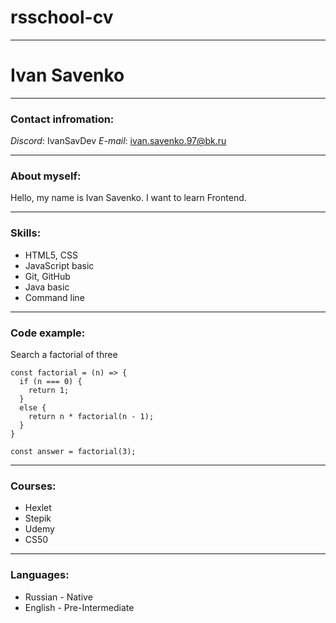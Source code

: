 # rsschool-cv
*************
# Ivan Savenko
*************
### **Contact infromation:**

*Discord*: IvanSavDev
*E-mail*: ivan.savenko.97@bk.ru
*************
### **About myself:**

Hello, my name is Ivan Savenko. I want to learn Frontend.
*************
### **Skills:**

* HTML5, CSS
* JavaScript basic
* Git, GitHub
* Java basic
* Command line
*************
### **Code example:**

Search a factorial of three
```
const factorial = (n) => {
  if (n === 0) {
    return 1;
  }
  else {
    return n * factorial(n - 1);
  }
}

const answer = factorial(3);
```
*************
### **Courses:**

* Hexlet
* Stepik
* Udemy
* CS50
*************
### **Languages:**

* Russian - Native
* English - Pre-Intermediate

